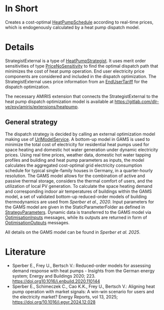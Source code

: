 # In Short

Creates a cost-optimal [HeatPumpSchedule](./HeatPumpSchedule.md) according to real-time prices, which is endogenously calculated by a heat pump dispatch model.

# Details

StrategistExternal is a type of [HeatPumpStrategist](./HeatPumpStrategist.md).
It uses merit order sensitivities of type [PriceNoSensitivity](./PriceNoSensitivity.md) to find the optimal dispatch path that minimizes the cost of heat pump operation.
End user electricity price components are considered and included in the dispatch optimization.
The StrategistExternal uses price information from an [EndUserTariff](./EndUserTariff.md) for the dispatch optimization.

The necessary AMIRIS extension that connects the StrategistExternal to the heat pump dispatch optimization model is available at https://gitlab.com/dlr-ve/esy/amiris/extensions/heatpump.

## General strategy

The dispatch strategy is decided by calling an external optimization model making use of [UrlModelService](../Util/UrlModelService.md).
A bottom-up model in GAMS is used to minimize the total cost of electricity for residential heat pumps used for space heating and domestic hot water generation under dynamic electricity prices.
Using real time prices, weather data, domestic hot water tapping profiles and building and heat pump parameters as inputs, the model calculates the aggregated cost-optimal grid electricity consumption schedule for typical single-family houses in Germany, in a quarter-hourly resolution.
The GAMS model allows for the combination of active and passive thermal storage, considers the thermal comfort of users, and the utilization of local PV generation.
To calculate the space heating demand and corresponding indoor air temperatures of buildings within the GAMS model, a set of validated bottom-up reduced-order models of building thermodynamics are used from *Sperber et al., 2020*.
Input parameters for the GAMS model are given in the StaticParameterFolder as defined in [StrategyParameters](./StrategyParameters(HeatPump).md).
Dynamic data is transferred to the GAMS model via [OptimisationInputs](./OptimisationInputs(HeatPump).md) messages, while its outputs are returned in form of [OptimisationOutputs](./OptimisationOutputs(HeatPump).md) messages.

All details on the GAMS model can be found in *Sperber et al. 2025*.

# Literature

* Sperber E., Frey U., Bertsch V.: Reduced-order models for assessing demand response with heat pumps - Insights from
  the German energy system; Energy and Buildings 2020; 223. https://doi.org10.1016/j.enbuild.2020.110144
* Sperber E., Schimeczek C., Cao K.K., Frey U., Bertsch V.: Aligning heat pump operation with market signals: A win-win
  scenario for users and the electricity market? Energy Reports, vol 13, 2025; https://doi.org/10.1016/j.egyr.2024.12.028